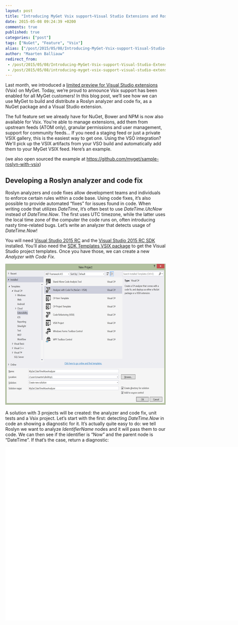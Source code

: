 ```yaml
---
layout: post
title: "Introducing MyGet Vsix support–Visual Studio Extensions and Roslyn"
date: 2015-05-08 09:24:39 +0200
comments: true
published: true
categories: ["post"]
tags: ["NuGet", "Feature", "Vsix"]
alias: ["/post/2015/05/08/Introducing-MyGet-Vsix-support-Visual-Studio-Extensions-and-Roslyn.aspx", "/post/2015/05/08/introducing-myget-vsix-support-visual-studio-extensions-and-roslyn.aspx"]
author: "Maarten Balliauw"
redirect_from:
 - /post/2015/05/08/Introducing-MyGet-Vsix-support-Visual-Studio-Extensions-and-Roslyn.aspx.html
 - /post/2015/05/08/introducing-myget-vsix-support-visual-studio-extensions-and-roslyn.aspx.html
---
```


<p>Last month, we introduced a <a href="/post/2015/04/07/limited-preview-vsix-support.aspx">limited preview for Visual Studio extensions</a> (Vsix) on MyGet. Today, we’re proud to announce Vsix support has been enabled for all MyGet customers! In this blog post, we’ll see how we can use MyGet to build and distribute a Roslyn analyzer and code fix, as a NuGet package and a Visual Studio extension.</p> <p>The full feature set we already have for NuGet, Bower and NPM is now also available for Vsix. You're able to manage extensions, add them from upstream feeds (ATOM only), granular permissions and user management, support for community feeds... If you need a staging feed or just a private VSIX gallery, this is the easiest way to get one. Using the VSO integration? We'll pick up the VSIX artifacts from your VSO build and automatically add them to your MyGet VSIX feed. Here’s an example.</p> <p>(we also open sourced the example at <a title="https://github.com/myget/sample-roslyn-with-vsix" href="https://github.com/myget/sample-roslyn-with-vsix">https://github.com/myget/sample-roslyn-with-vsix</a>)</p> <h2>Developing a Roslyn analyzer and code fix</h2> <p>Roslyn analyzers and code fixes allow development teams and individuals to enforce certain rules within a code base. Using code fixes, it’s also possible to provide automated “fixes” for issues found in code. When writing code that utilizes <em>DateTime</em>, it’s often best to use <em>DateTime.UtcNow</em> instead of <em>DateTime.Now</em>. The first uses UTC timezone, while the latter uses the local time zone of the computer the code runs on, often introducing nasty time-related bugs. Let’s write an analyzer that detects usage of <em>DateTime.Now</em>!</p> <p>You will need <a href="https://www.visualstudio.com/en-us/downloads/visual-studio-2015-downloads-vs.aspx">Visual Studio 2015 RC</a> and the <a href="http://go.microsoft.com/?linkid=9877247">Visual Studio 2015 RC SDK</a> installed. You’ll also need the <a href="https://visualstudiogallery.msdn.microsoft.com/e2e07e91-9d0b-4944-ba40-e86bcbec1599">SDK Templates VSIX package</a> to get the Visual Studio project templates. Once you have those, we can create a new <em>Analyzer with Code Fix</em>.</p> <p><a href="/images/image_121.png"><img title="New Roslyn analyzer" style="border-top: 0px; border-right: 0px; background-image: none; border-bottom: 0px; padding-top: 0px; padding-left: 0px; border-left: 0px; display: inline; padding-right: 0px" border="0" alt="New Roslyn analyzer" src="/images/image_thumb_119.png" width="640" height="442"></a></p> <p>A solution with 3 projects will be created: the analyzer and code fix, unit tests and a Vsix project. Let’s start with the first: detecting <em>DateTime.Now</em> in code an showing a diagnostic for it. It’s actually quite easy to do: we tell Roslyn we want to analyze <em>IdentifierName</em> nodes and it will pass them to our code. We can then see if the identifier is “Now” and the parent node is “DateTime”. If that’s the case, return a diagnostic:</p> <div id="scid:9D7513F9-C04C-4721-824A-2B34F0212519:541aa121-af80-48e3-922e-f561a1f7c39b" class="wlWriterEditableSmartContent" style="float: none; padding-bottom: 0px; padding-top: 0px; padding-left: 0px; margin: 0px; display: inline; padding-right: 0px"><pre style=" width: 955px; height: 545px;background-color:White;overflow: auto;"><div><!--

Code highlighting produced by Actipro CodeHighlighter (freeware)
http://www.CodeHighlighter.com/

--><span style="color: #000000;">    </span><span style="color: #0000FF;">public</span><span style="color: #000000;"> </span><span style="color: #0000FF;">override</span><span style="color: #000000;"> </span><span style="color: #0000FF;">void</span><span style="color: #000000;"> Initialize(AnalysisContext context)
    {
        context.RegisterSyntaxNodeAction(AnalyzeIdentifierName, SyntaxKind.IdentifierName);
    }

    </span><span style="color: #0000FF;">private</span><span style="color: #000000;"> </span><span style="color: #0000FF;">void</span><span style="color: #000000;"> AnalyzeIdentifierName(SyntaxNodeAnalysisContext context)
    {
        var identifierName </span><span style="color: #000000;">=</span><span style="color: #000000;"> context.Node </span><span style="color: #0000FF;">as</span><span style="color: #000000;"> IdentifierNameSyntax;
        </span><span style="color: #0000FF;">if</span><span style="color: #000000;"> (identifierName </span><span style="color: #000000;">!=</span><span style="color: #000000;"> </span><span style="color: #0000FF;">null</span><span style="color: #000000;">)
        {
            </span><span style="color: #008000;">//</span><span style="color: #008000;"> Find usages of &quot;DateTime.Now&quot;</span><span style="color: #008000;">
</span><span style="color: #000000;">            </span><span style="color: #0000FF;">if</span><span style="color: #000000;"> (identifierName.Identifier.ValueText </span><span style="color: #000000;">==</span><span style="color: #000000;"> </span><span style="color: #800000;">&quot;</span><span style="color: #800000;">Now</span><span style="color: #800000;">&quot;</span><span style="color: #000000;">
                </span><span style="color: #000000;">&amp;&amp;</span><span style="color: #000000;"> ((IdentifierNameSyntax)((MemberAccessExpressionSyntax)identifierName.Parent).Expression).Identifier.ValueText </span><span style="color: #000000;">==</span><span style="color: #000000;"> </span><span style="color: #800000;">&quot;</span><span style="color: #800000;">DateTime</span><span style="color: #800000;">&quot;</span><span style="color: #000000;">)
            {
                </span><span style="color: #008000;">//</span><span style="color: #008000;"> Produce a diagnostic.</span><span style="color: #008000;">
</span><span style="color: #000000;">                var diagnostic </span><span style="color: #000000;">=</span><span style="color: #000000;"> Diagnostic.Create(Rule, identifierName.Identifier.GetLocation(), identifierName);

                context.ReportDiagnostic(diagnostic);
            }
        }
    }</span></div></pre><!-- Code inserted with Steve Dunn's Windows Live Writer Code Formatter Plugin.  http://dunnhq.com --></div>
<p>If we compile our solution and add the generated NuGet package to another project, <em>DateTime.Now</em> code will be flagged. But let’s implement the code fix first as well. We want to provide a code fix for the syntax node we just detected. And when we invoke it, we want to replace the “Now” node with “UtcNow”. A bit of Roslyn syntax tree fiddling:</p>
<div id="scid:9D7513F9-C04C-4721-824A-2B34F0212519:14137df5-cde3-40ca-b5be-9de64a1595fa" class="wlWriterEditableSmartContent" style="float: none; padding-bottom: 0px; padding-top: 0px; padding-left: 0px; margin: 0px; display: inline; padding-right: 0px"><pre style=" width: 955px; height: 545px;background-color:White;overflow: auto;"><div><!--

Code highlighting produced by Actipro CodeHighlighter (freeware)
http://www.CodeHighlighter.com/

--><span style="color: #000000;">    </span><span style="color: #0000FF;">public</span><span style="color: #000000;"> </span><span style="color: #0000FF;">sealed</span><span style="color: #000000;"> </span><span style="color: #0000FF;">override</span><span style="color: #000000;"> async Task RegisterCodeFixesAsync(CodeFixContext context)
    {
        var root </span><span style="color: #000000;">=</span><span style="color: #000000;"> await context.Document.GetSyntaxRootAsync(context.CancellationToken).ConfigureAwait(</span><span style="color: #0000FF;">false</span><span style="color: #000000;">);
        
        var diagnostic </span><span style="color: #000000;">=</span><span style="color: #000000;"> context.Diagnostics.First();
        var diagnosticSpan </span><span style="color: #000000;">=</span><span style="color: #000000;"> diagnostic.Location.SourceSpan;

        </span><span style="color: #008000;">//</span><span style="color: #008000;"> Find &quot;Now&quot;</span><span style="color: #008000;">
</span><span style="color: #000000;">        var identifierNode </span><span style="color: #000000;">=</span><span style="color: #000000;"> root.FindNode(diagnosticSpan);
        
        </span><span style="color: #008000;">//</span><span style="color: #008000;"> Register a code action that will invoke the fix.</span><span style="color: #008000;">
</span><span style="color: #000000;">        context.RegisterCodeFix(
            CodeAction.Create(</span><span style="color: #800000;">&quot;</span><span style="color: #800000;">Replace with DateTime.UtcNow</span><span style="color: #800000;">&quot;</span><span style="color: #000000;">, c </span><span style="color: #000000;">=&gt;</span><span style="color: #000000;"> ReplaceWithDateTimeUtcNow(context.Document, identifierNode, c)),
            diagnostic);
    }

    </span><span style="color: #0000FF;">private</span><span style="color: #000000;"> async Task</span><span style="color: #000000;">&lt;</span><span style="color: #000000;">Document</span><span style="color: #000000;">&gt;</span><span style="color: #000000;"> ReplaceWithDateTimeUtcNow(Document document, SyntaxNode identifierNode, CancellationToken cancellationToken)
    {
        var root </span><span style="color: #000000;">=</span><span style="color: #000000;"> await document.GetSyntaxRootAsync(cancellationToken);
        var newRoot </span><span style="color: #000000;">=</span><span style="color: #000000;"> root.ReplaceNode(identifierNode, SyntaxFactory.IdentifierName(</span><span style="color: #800000;">&quot;</span><span style="color: #800000;">UtcNow</span><span style="color: #800000;">&quot;</span><span style="color: #000000;">));
        </span><span style="color: #0000FF;">return</span><span style="color: #000000;"> document.WithSyntaxRoot(newRoot);
    }</span></div></pre><!-- Code inserted with Steve Dunn's Windows Live Writer Code Formatter Plugin.  http://dunnhq.com --></div>
<p>That’s it. We now have an analyzer and a code fix. If we try it (again, by adding the generated NuGet package to another project), we can see both in action:</p>
<p><a href="/images/image_122.png"><img title="MyGet Roslyn analyzer VSIX and NuGet" style="border-top: 0px; border-right: 0px; background-image: none; border-bottom: 0px; padding-top: 0px; padding-left: 0px; border-left: 0px; display: inline; padding-right: 0px" border="0" alt="MyGet Roslyn analyzer VSIX and NuGet" src="/images/image_thumb_120.png" width="640" height="557"></a></p>
<p>Now let’s distribute it to our team!</p>
<h2>Distributing a Roslyn analyzer and code fix using MyGet</h2>
<p>

<p>Roslyn analyzers can be distributed in two formats: as NuGet packages, so they can be enabled for individual project, and as a Visual Studio extension so that all projects we work with have the analyzer and code fix enabled. You can build on a developer machine, a CI server or using <a href="https://docs.myget.org/docs/reference/build-services">MyGet Build Services</a>. Let’s pick the latter as it’s the easiest way to achieve our goal: compile and distribute.</p>
<p>Create a new feed on <a href="http://www.myget.org">www.myget.org</a>. Next, from the <em>Build Services</em> tab, we can add a GitHub repository as the source. We’ve open-sourced our example at <a title="https://github.com/myget/sample-roslyn-with-vsix" href="https://github.com/myget/sample-roslyn-with-vsix">https://github.com/myget/sample-roslyn-with-vsix</a> so feel free to add it to your feed as a test. Once added, you can start a build. Just like that. MyGet will figure out it’s a Roslyn analyzer and build both the NuGet package as well as the Visual Studio extension.</p>
<p><a href="/images/image_123.png"><img title="MyGet automated build of visual studio extension" style="border-top: 0px; border-right: 0px; background-image: none; border-bottom: 0px; padding-top: 0px; padding-left: 0px; border-left: 0px; display: inline; padding-right: 0px" border="0" alt="MyGet automated build of visual studio extension" src="/images/image_thumb_121.png" width="640" height="192"></a></p>
<p>Sweet! You can now add the Roslyn analyzer and code fix per-project, by installing the NuGet package from the feed (<a title="https://www.myget.org/F/datetime-analyzer/api/v2" href="https://www.myget.org/F/datetime-analyzer/api/v2">https://www.myget.org/F/datetime-analyzer/api/v2</a>). ANd when registering it in Visual Studio (<a title="https://www.myget.org/F/datetime-analyzer/vsix/" href="https://www.myget.org/F/datetime-analyzer/vsix/">https://www.myget.org/F/datetime-analyzer/vsix/</a>) by opening the <em>Tools | Options...</em> menu and the <em>Environment | Extensions and Updates</em> pane, you can also install the full extension.</p>
<p><a href="/images/image_124.png"><img title="Private VSIX feed with MyGet" style="border-top: 0px; border-right: 0px; background-image: none; border-bottom: 0px; padding-top: 0px; padding-left: 0px; border-left: 0px; display: inline; padding-right: 0px" border="0" alt="Private VSIX feed with MyGet" src="/images/image_thumb_122.png" width="640" height="333"></a></p>
<p>Give it a try! More info is available from the <a href="http://www.myget.org/vsix">Visual Studio extension landing page</a> or the <a href="https://docs.myget.org/docs/walkthrough/getting-started-with-vsix">documentation on using MyGet’s Vsix features</a>.</p>
<p><em>Happy packaging!</em></p></p>



